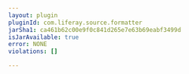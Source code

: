 ```yaml
---
layout: plugin
pluginId: com.liferay.source.formatter
jarSha1: ca461b62c00e9f0c841d265e7e63b69eabf3499d
isJarAvailable: true
error: NONE
violations: []

---
```

